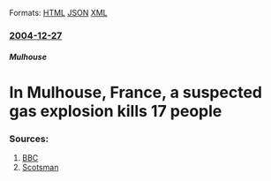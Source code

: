 
Formats: [HTML](/news/2004/12/27/in-mulhouse-france-a-suspected-gas-explosion-kills-17-people.html)  [JSON](/news/2004/12/27/in-mulhouse-france-a-suspected-gas-explosion-kills-17-people.json)  [XML](/news/2004/12/27/in-mulhouse-france-a-suspected-gas-explosion-kills-17-people.xml)  

### [2004-12-27](/news/2004/12/27/index.md)

##### Mulhouse
#  In Mulhouse, France, a suspected gas explosion kills 17 people 




### Sources:

1. [BBC](http://news.bbc.co.uk/1/hi/world/europe/4127729.stm)
2. [Scotsman](http://news.scotsman.com/latest.cfm?id=3932794)
